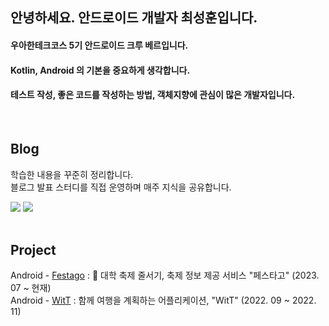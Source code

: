 <!--
**SeongHoonC/SeongHoonC** is a ✨ _special_ ✨ repository because its `README.md` (this file) appears on your GitHub profile.

Here are some ideas to get you started:
-->

<div align="left">
 
 ## 안녕하세요. 안드로이드 개발자 최성훈입니다.
 #### 우아한테크코스 5기 안드로이드 크루 베르입니다.  
 #### Kotlin, Android 의 기본을 중요하게 생각합니다.
 #### 테스트 작성, 좋은 코드를 작성하는 방법, 객체지향에 관심이 많은 개발자입니다. 
 

  <br/>

 ## Blog
 학습한 내용을 꾸준히 정리합니다. <br> 블로그 발표 스터디를 직접 운영하며 매주 지식을 공유합니다.
 
 <a href="https://seonghoonc.tistory.com/"><img src="https://img.shields.io/badge/베르의 안드로이드 tistory-12100E?style=social&logo=Tistory&logoColor=000000"/></a> 
 <a href="https://github.com/pknu-wap/android-blog-study#%EC%B5%9C%EC%84%B1%ED%9B%88-seonghoonc"><img src="https://img.shields.io/badge/안드로이드 블로그 스터디-12100E?style=social&logo=Github&logoColor=000000"/></a> <br/><br/>

 ## Project
Android - [Festago](https://github.com/woowacourse-teams/2023-festa-go) : 🎪 대학 축제 줄서기, 축제 정보 제공 서비스 "페스타고" (2023. 07 ~ 현재)</br>
Android - [WitT](https://github.com/pknu-wap/2022_2_WAP_APP_TEAM1) : 함께 여행을 계획하는 어플리케이션, "WitT" (2022. 09 ~ 2022. 11)</br>
